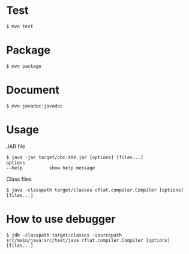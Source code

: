 # Test
```
$ mvn test
```

# Package
```
$ mvn package
```

# Document
```
$ mvn javadoc:javadoc
```

# Usage
JAR file
```
$ java -jar target/cbc-XXX.jar [options] [files...]
options
--help          show help message
```

Class files
```
$ java -classpath target/classes cflat.compiler.Compiler [options] [files...]
```

# How to use debugger
```
$ jdb -classpath target/classes -sourcepath src/main/java:src/test/java cflat.compiler.Compiler [options] [files...]
```
